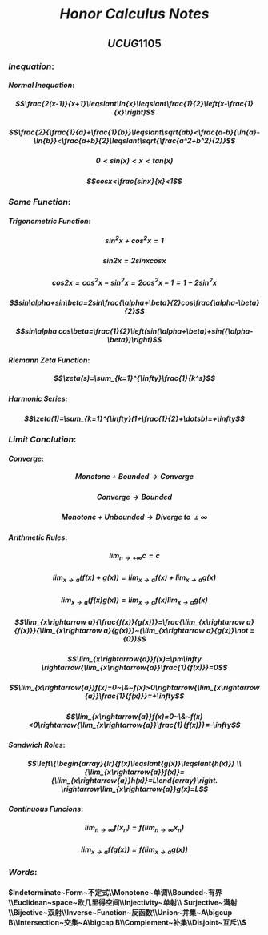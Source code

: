 # $$Honor~Calculus~Notes$$

## $$UCUG1105$$

### $Inequation:$

#### $Normal~Inequation:$

##### $$\frac{2(x-1)}{x+1}\leqslant\ln{x}\leqslant\frac{1}{2}\left(x-\frac{1}{x}\right)$$

##### $$\frac{2}{\frac{1}{a}+\frac{1}{b}}\leqslant\sqrt{ab}<\frac{a-b}{\ln{a}-\ln{b}}<\frac{a+b}{2}\leqslant\sqrt{\frac{a^2+b^2}{2}}$$

##### $$0<sin(x)<x<tan(x)$$

##### $$cosx<\frac{sinx}{x}<1$$

### $Some~Function:$

#### $Trigonometric~Function:$

##### $$sin^2x+cos^2x=1$$

##### $$sin2x=2sinxcosx$$

##### $$cos2x=cos^2x-sin^2x=2cos^2x-1=1-2sin^2x$$

##### $$sin\alpha+sin\beta=2sin\frac{\alpha+\beta}{2}cos\frac{\alpha-\beta}{2}$$

##### $$sin\alpha cos\beta=\frac{1}{2}\left(sin(\alpha+\beta)+sin({\alpha-\beta})\right)$$

#### $Riemann~Zeta~Function:$

##### $$\zeta(s)=\sum_{k=1}^{\infty}\frac{1}{k^s}$$

##### $Harmonic~Series:$

##### $$\zeta(1)=\sum_{k=1}^{\infty}(1+\frac{1}{2}+\dotsb)=+\infty$$

### $Limit~Conclution:$

#### $Converge:$

##### $$Monotone+Bounded\rightarrow{Converge}$$

##### $$Converge\rightarrow{Bounded}$$

##### $$Monotone+Unbounded\rightarrow{Diverge~to~ \pm\infty}$$

#### $Arithmetic~Rules:$

##### $$\lim_{n\rightarrow{+\infty}}c=c$$

##### $$\lim_{x\rightarrow a}{\left(f(x)+g(x)\right)}=\lim_{x\rightarrow a}{f(x)}+\lim_{x\rightarrow a}{g(x)}$$

##### $$\lim_{x\rightarrow a}{\left(f(x)g(x)\right)}=\lim_{x\rightarrow a}{f(x)}\lim_{x\rightarrow a}{g(x)}$$

##### $$\lim_{x\rightarrow a}{\frac{f(x)}{g(x)}}=\frac{\lim_{x\rightarrow a}{f(x)}}{\lim_{x\rightarrow a}{g(x)}}~(\lim_{x\rightarrow a}{g(x)}\not ={0})$$

##### $$\lim_{x\rightarrow{a}}f(x)=\pm\infty \rightarrow{\lim_{x\rightarrow{a}}\frac{1}{f(x)}}=0$$

##### $$\lim_{x\rightarrow{a}}f(x)=0~\&~f(x)>0\rightarrow{\lim_{x\rightarrow{a}}\frac{1}{f(x)}}=+\infty$$

##### $$\lim_{x\rightarrow{a}}f(x)=0~\&~f(x)<0\rightarrow{\lim_{x\rightarrow{a}}\frac{1}{f(x)}}=-\infty$$

#### $Sandwich~Roles:$

##### $$\left\{\begin{array}{lr}{f(x)\leqslant{g(x)}\leqslant{h(x)}} \\ {\lim_{x\rightarrow{a}}f(x)}={\lim_{x\rightarrow{a}}h(x)}=L\end{array}\right. \rightarrow\lim_{x\rightarrow{a}}g(x)=L$$

#### $Continuous~Funcions:$

##### $$\lim_{n\rightarrow \infty}f(x_n)=f\left(\lim_{n\rightarrow \infty}x_n\right)$$

##### $$\lim_{x\rightarrow a}f(g(x))=f\left(\lim_{x\rightarrow a}g(x)\right)$$

### $Words:$

#### $Indeterminate~Form~不定式\\Monotone~单调\\Bounded~有界\\Euclidean~space~欧几里得空间\\Injectivity~单射\\ Surjective~满射\\Bijective~双射\\Inverse~Function~反函数\\Union~并集~A\bigcup B\\Intersection~交集~A\bigcap B\\Complement~补集\\Disjoint~互斥\\$
